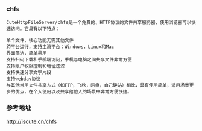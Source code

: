 ### chfs

```
CuteHttpFileServer/chfs是一个免费的、HTTP协议的文件共享服务器，使用浏览器可以快速访问。它具有以下特点：

单个文件，核心功能无需其他文件
跨平台运行，支持主流平台：Windows，Linux和Mac
界面简洁，简单易用
支持扫码下载和手机端访问，手机与电脑之间共享文件非常方便
支持账户权限控制和地址过滤
支持快速分享文字片段
支持webdav协议
与其他常用文件共享方式（如FTP，飞秋，网盘，自己建站）相比，具有使用简单，适用场景更多的优点，在个人使用以及共享给他人的场景中非常方便快捷。

```

### 参考地址
http://iscute.cn/chfs


